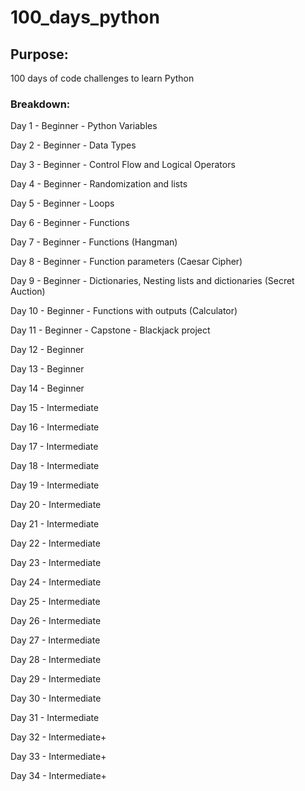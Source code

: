 # 100_days_python

## Purpose:
100 days of code challenges to learn Python

### Breakdown:
Day 1 - Beginner - Python Variables

Day 2 - Beginner - Data Types

Day 3 - Beginner - Control Flow and Logical Operators

Day 4 - Beginner - Randomization and lists

Day 5 - Beginner - Loops

Day 6 - Beginner - Functions

Day 7 - Beginner - Functions (Hangman)

Day 8 - Beginner - Function parameters (Caesar Cipher)

Day 9 - Beginner - Dictionaries, Nesting lists and dictionaries (Secret Auction)

Day 10 - Beginner - Functions with outputs (Calculator)

Day 11 - Beginner - Capstone - Blackjack project

Day 12 - Beginner

Day 13 - Beginner

Day 14 - Beginner

Day 15 - Intermediate

Day 16 - Intermediate

Day 17 - Intermediate

Day 18 - Intermediate

Day 19 - Intermediate

Day 20 - Intermediate

Day 21 - Intermediate

Day 22 - Intermediate

Day 23 - Intermediate

Day 24 - Intermediate

Day 25 - Intermediate

Day 26 - Intermediate

Day 27 - Intermediate

Day 28 - Intermediate

Day 29 - Intermediate

Day 30 - Intermediate

Day 31 - Intermediate

Day 32 - Intermediate+

Day 33 - Intermediate+

Day 34 - Intermediate+

